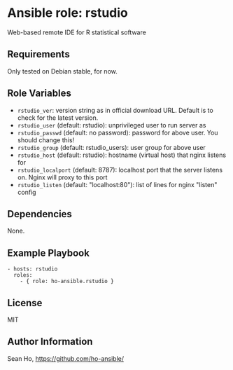 # Ansible role: rstudio
Web-based remote IDE for R statistical software

## Requirements
Only tested on Debian stable, for now.

## Role Variables
+ `rstudio_ver`: version string as in official download URL. Default is to check for the latest version.
+ `rstudio_user` (default: rstudio): unprivileged user to run server as
+ `rstudio_passwd` (default: no password): password for above user. You should change this! 
+ `rstudio_group` (default: rstudio_users): user group for above user
+ `rstudio_host` (default: rstudio): hostname (virtual host) that nginx listens for
+ `rstudio_localport` (default: 8787): localhost port that the server listens on. Nginx will proxy to this port
+ `rstudio_listen` (default: "localhost:80"): list of lines for nginx "listen" config

## Dependencies
None.

## Example Playbook

```
- hosts: rstudio
  roles:
    - { role: ho-ansible.rstudio }
```

## License
MIT

## Author Information
Sean Ho, https://github.com/ho-ansible/
